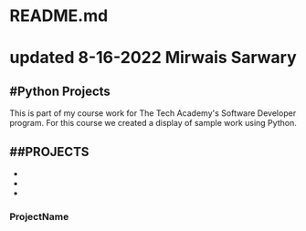 README.md
======================================================
updated 8-16-2022
Mirwais Sarwary
======================================================


#Python Projects
------------------------------------------------------
This is part of my course work for The Tech Academy's Software Developer
program.
For this course we created a display of sample work using Python.

##PROJECTS
--------------------------------------------------------
*
*
*

### ProjectName
